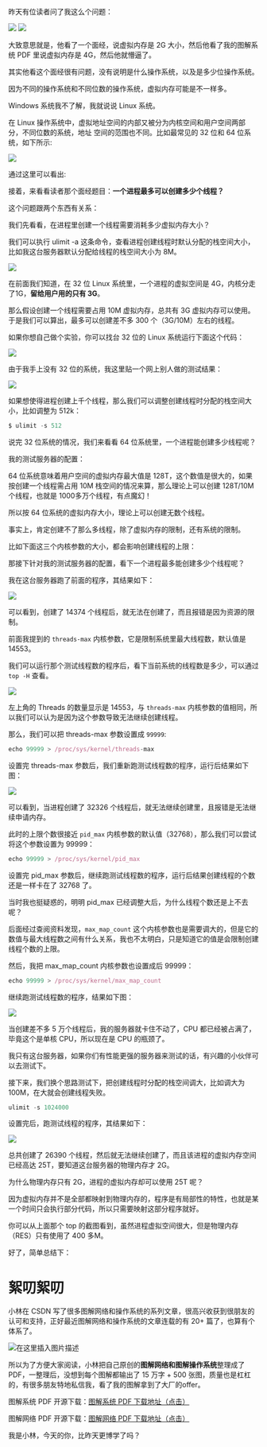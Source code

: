 
昨天有位读者问了我这么个问题：

![](https://gitee.com/hezhiyuan007/java-study/raw/master/images/OperatingSystem/8e5a1519-3cf4-495a-b2c1-d32f15a83557.png)
![](https://gitee.com/hezhiyuan007/java-study/raw/master/images/OperatingSystem/09f84e54-9838-4e65-ad4c-3fe4028fd77b.png)

大致意思就是，他看了一个面经，说虚拟内存是 2G 大小，然后他看了我的图解系统 PDF 里说虚拟内存是 4G，然后他就懵逼了。

其实他看这个面经很有问题，没有说明是什么操作系统，以及是多少位操作系统。

因为不同的操作系统和不同位数的操作系统，虚拟内存可能是不一样多。

Windows 系统我不了解，我就说说 Linux 系统。

在 Linux 操作系统中，虚拟地址空间的内部又被分为内核空间和用户空间两部分，不同位数的系统，地址 空间的范围也不同。比如最常⻅的 32 位和 64 位系统，如下所示:

![](https://gitee.com/hezhiyuan007/java-study/raw/master/images/OperatingSystem/809a4086-a46d-4477-a2eb-c13f922205b8.png)

通过这里可以看出:

接着，来看看读者那个面经题目：**一个进程最多可以创建多少个线程？**

这个问题跟两个东西有关系：

我们先看看，在进程里创建一个线程需要消耗多少虚拟内存大小？

我们可以执行 ulimit -a 这条命令，查看进程创建线程时默认分配的栈空间大小，比如我这台服务器默认分配给线程的栈空间大小为 8M。

![](https://gitee.com/hezhiyuan007/java-study/raw/master/images/OperatingSystem/4c1cb120-c2e9-4345-bf9d-1840465786ce.png)

在前面我们知道，在 32 位 Linux 系统里，一个进程的虚拟空间是 4G，内核分走了1G，**留给用户用的只有 3G**。

那么假设创建一个线程需要占用 10M 虚拟内存，总共有 3G 虚拟内存可以使用。于是我们可以算出，最多可以创建差不多 300 个（3G/10M）左右的线程。

如果你想自己做个实验，你可以找台 32 位的 Linux 系统运行下面这个代码：

![](https://gitee.com/hezhiyuan007/java-study/raw/master/images/OperatingSystem/ae7a1674-865f-4a07-9a4a-a5b34a79ae13.png)

由于我手上没有 32 位的系统，我这里贴一个网上别人做的测试结果：

![](https://gitee.com/hezhiyuan007/java-study/raw/master/images/OperatingSystem/1fc72a4a-70f6-435a-a0bf-38e4dc2b24e9.png)

如果想使得进程创建上千个线程，那么我们可以调整创建线程时分配的栈空间大小，比如调整为 512k：
```js 
$ ulimit -s 512
```

说完 32 位系统的情况，我们来看看 64 位系统里，一个进程能创建多少线程呢？

我的测试服务器的配置：

64 位系统意味着用户空间的虚拟内存最大值是 128T，这个数值是很大的，如果按创建一个线程需占用 10M 栈空间的情况来算，那么理论上可以创建 128T/10M 个线程，也就是 1000多万个线程，有点魔幻！

所以按 64 位系统的虚拟内存大小，理论上可以创建无数个线程。

事实上，肯定创建不了那么多线程，除了虚拟内存的限制，还有系统的限制。

比如下面这三个内核参数的大小，都会影响创建线程的上限：

那接下针对我的测试服务器的配置，看下一个进程最多能创建多少个线程呢？

我在这台服务器跑了前面的程序，其结果如下：

![](https://gitee.com/hezhiyuan007/java-study/raw/master/images/OperatingSystem/625a5543-73a1-4b62-9f09-468c7c566fce.png)

可以看到，创建了 14374 个线程后，就无法在创建了，而且报错是因为资源的限制。

前面我提到的 `threads-max` 内核参数，它是限制系统里最大线程数，默认值是 14553。

我们可以运行那个测试线程数的程序后，看下当前系统的线程数是多少，可以通过 `top -H` 查看。

![](https://gitee.com/hezhiyuan007/java-study/raw/master/images/OperatingSystem/1fefa500-6cb2-460e-8ad4-0310791d9832.png)

左上角的 Threads 的数量显示是 14553，与 `threads-max` 内核参数的值相同，所以我们可以认为是因为这个参数导致无法继续创建线程。

那么，我们可以把 threads-max 参数设置成 `99999`:
```js 
echo 99999 > /proc/sys/kernel/threads-max
```

设置完 threads-max 参数后，我们重新跑测试线程数的程序，运行后结果如下图：

![](https://gitee.com/hezhiyuan007/java-study/raw/master/images/OperatingSystem/32611e22-fcf4-44b8-8d6b-389a97804b43.png)

可以看到，当进程创建了 32326 个线程后，就无法继续创建里，且报错是无法继续申请内存。

此时的上限个数很接近 `pid_max` 内核参数的默认值（32768），那么我们可以尝试将这个参数设置为 99999：
```js 
echo 99999 > /proc/sys/kernel/pid_max
```

设置完 pid_max 参数后，继续跑测试线程数的程序，运行后结果创建线程的个数还是一样卡在了 32768 了。

当时我也挺疑惑的，明明 pid_max 已经调整大后，为什么线程个数还是上不去呢？

后面经过查阅资料发现，`max_map_count` 这个内核参数也是需要调大的，但是它的数值与最大线程数之间有什么关系，我也不太明白，只是知道它的值是会限制创建线程个数的上限。

然后，我把 max_map_count 内核参数也设置成后 99999：
```js 
echo 99999 > /proc/sys/kernel/max_map_count
```

继续跑测试线程数的程序，结果如下图：

![](https://gitee.com/hezhiyuan007/java-study/raw/master/images/OperatingSystem/e83089aa-ca7d-418e-9345-49961ea8bc31.png)

当创建差不多 5 万个线程后，我的服务器就卡住不动了，CPU 都已经被占满了，毕竟这个是单核 CPU，所以现在是 CPU 的瓶颈了。

我只有这台服务器，如果你们有性能更强的服务器来测试的话，有兴趣的小伙伴可以去测试下。

接下来，我们换个思路测试下，把创建线程时分配的栈空间调大，比如调大为 100M，在大就会创建线程失败。
```js 
ulimit -s 1024000
```

设置完后，跑测试线程的程序，其结果如下：

![](https://gitee.com/hezhiyuan007/java-study/raw/master/images/OperatingSystem/d8876fd1-facf-4074-8b9e-f66a8ec8243a.png)

总共创建了 26390 个线程，然后就无法继续创建了，而且该进程的虚拟内存空间已经高达 25T，要知道这台服务器的物理内存才 2G。

为什么物理内存只有 2G，进程的虚拟内存却可以使用 25T 呢？

因为虚拟内存并不是全部都映射到物理内存的，程序是有局部性的特性，也就是某一个时间只会执行部分代码，所以只需要映射这部分程序就好。

你可以从上面那个 top 的截图看到，虽然进程虚拟空间很大，但是物理内存（RES）只有使用了 400 多M。

好了，简单总结下：

# 絮叨絮叨

小林在 CSDN 写了很多图解网络和操作系统的系列文章，很高兴收获到很朋友的认可和支持，正好最近图解网络和操作系统的文章连载的有 20+ 篇了，也算有个体系了。

![在这里插入图片描述](https://gitee.com/hezhiyuan007/java-study/raw/master/images/OperatingSystem/20bfbb1b-b92a-4635-81cd-9232345bef7c.png)

所以为了方便大家阅读，小林把自己原创的**图解网络和图解操作系统**整理成了 PDF，一整理后，没想到每个图解都输出了 15 万字 + 500 张图，质量也是杠杠的，有很多朋友特地私信我，看了我的图解拿到了大厂的offer。

图解系统 PDF 开源下载：[图解系统 PDF 下载地址（点击）](https://mp.weixin.qq.com/s/K_BFbsvC27cU3by6vmzdUA)

图解网络 PDF 开源下载：[图解网络 PDF 下载地址（点击）](https://mp.weixin.qq.com/s/_23WhJ9bOV9vjRq5EXsaXA)

我是小林，今天的你，比昨天更博学了吗？
